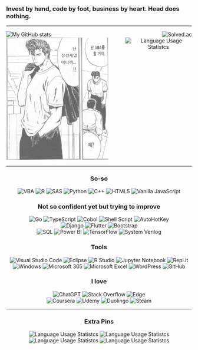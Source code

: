 ### Invest by hand, code by foot, business by heart. Head does nothing.

---

<div align="center" style="">
  <div align="center" style="display: flex; justify-content: space-between; vertical-align: middle;">
    <div style=""> 
      <picture>
        <source
          media="(prefers-color-scheme: dark)"
          srcset="https://github-readme-stats.vercel.app/api?username=kimpro82&card_width=360&custom_title=Kimpro%27s%20Github%20Stats&theme=dracula"
        />
        <source
          media="(prefers-color-scheme: light)"
          srcset="https://github-readme-stats.vercel.app/api?username=kimpro82&card_width=360&custom_title=Kimpro%27s%20Github%20Stats"
        />
        <img
          alt="My GitHub stats"
          src="https://github-readme-stats.vercel.app/api?username=kimpro82&card_width=360&custom_title=Kimpro%27s%20Github%20Stats"
        />
      </picture>
    </div>
    <div style="vertical-align: middle;"> 
      <img
        alt="Solved.ac"
        src="http://mazassumnida.wtf/api/v2/generate_badge?boj=kimpro"
      />
    </div>
  </div>
  <div style="display: flex; justify-content: space-between;">
    <div style="max-width: 55%"> 
      <picture>
        <source
          media="(prefers-color-scheme: dark)"
          srcset="./Images/Slamdunk_VBA.jpg"
        />
        <source
          media="(prefers-color-scheme: light)"
          srcset="./Images/Slamdunk_VBA.jpg"
        />
        <img
          src="./Images/Slamdunk_VBA.jpg"
          width=360
          style="max-width=400; opacity:0.7;"
        />
      </picture>
    </div>
    <div style="max-width: 36%"> 
      <picture>
        <source
          media="(prefers-color-scheme: dark)"
          srcset="https://github-readme-stats.vercel.app/api/top-langs/?username=kimpro82&langs_count=20&layout=donut-vertical&size_weight=1&hide=jupyter%20notebook&custom_title=My%20Most%20Used%20Languages&theme=dracula"
        />
        <source
          media="(prefers-color-scheme: light)"
          srcset="https://github-readme-stats.vercel.app/api/top-langs/?username=kimpro82&langs_count=20&layout=donut-vertical&size_weight=1&hide=jupyter%20notebook&custom_title=My%20Most%20Used%20Languages"
        />
        <img
          alt="Language Usage Statistcs"
          src="https://github-readme-stats.vercel.app/api/top-langs/?username=kimpro82&langs_count=20&layout=donut-vertical&size_weight=1&hide=jupyter%20notebook&custom_title=My%20Most%20Used%20Languages"
        />
      </picture>
    </div>
  </div>
</div>

<!-- I know <table> is terrible but …… → can't remove the frame entirely
<table align="center" style="border: none">
  <td align="center">

  ![My GitHub stats](https://github-readme-stats.vercel.app/api?username=kimpro82&card_width=320)
    <br>

  ![Language Usage Statistcs](https://github-readme-stats.vercel.app/api/top-langs/?username=kimpro82&layout=compact&langs_count=10&card_width=300)
  </td>
  <td align="center">
    <img src="./Images/Slamdunk_VBA.jpg" width=80%>
  </td>
</table> 
-->

---

<div align="center">

### So-so
![VBA](https://img.shields.io/badge/VBA-867DB1?style=for-the-badge&logo=microsoft-excel&logoColor=white)
![R](https://img.shields.io/badge/r-276DC3.svg?style=for-the-badge&logo=r&logoColor=white)
![SAS](https://img.shields.io/badge/sas-B34936.svg?style=for-the-badge&logo=sas&logoColor=white)
![Python](https://img.shields.io/badge/python-3670A0?style=for-the-badge&logo=python&logoColor=white)
![C++](https://img.shields.io/badge/c++-f34b7d.svg?style=for-the-badge&logo=c%2B%2B&logoColor=white)
![HTML5](https://img.shields.io/badge/html5-E34F26.svg?style=for-the-badge&logo=html5&logoColor=white)
![Vanilla JavaScript](https://img.shields.io/badge/vanilla_JS-f1e05a.svg?style=for-the-badge&logo=javascript&logoColor=black)

### Not so confident yet but trying to improve
![Go](https://img.shields.io/badge/go-00ADD8.svg?style=for-the-badge&logo=go&logoColor=white)
![TypeScript](https://img.shields.io/badge/TypeScript-3178c6?style=for-the-badge&logo=TypeScript&logoColor=white)
![Cobol](https://img.shields.io/badge/cobol-027DFD?style=for-the-badge&logo=cobol&logoColor=white)
![Shell Script](https://img.shields.io/badge/shell_script-89E051.svg?style=for-the-badge&logo=gnu-bash&logoColor=black)
![AutoHotKey](https://img.shields.io/badge/AutoHotKey-6594b9.svg?style=for-the-badge&logo=AutoHotKey&logoColor=white)  
![Django](https://img.shields.io/badge/django-092E20.svg?style=for-the-badge&logo=django&logoColor=white)
![Flutter](https://img.shields.io/badge/flutter-027DFD?style=for-the-badge&logo=flutter&logoColor=white)
![Bootstrap](https://img.shields.io/badge/bootstrap-7952B3?style=for-the-badge&logo=bootstrap&logoColor=white)  
![SQL](https://img.shields.io/badge/SQL-e38c00?style=for-the-badge&logo=SQL&logoColor=white)
![Power BI](https://img.shields.io/badge/Power%20BI-F4D25A?style=for-the-badge&logo=Power-BI&logoColor=black)
![TensorFlow](https://img.shields.io/badge/TensorFlow-FF6F00.svg?style=for-the-badge&logo=TensorFlow&logoColor=white)
![System Verilog](https://img.shields.io/badge/System%20Verilog-DAE1C2.svg?style=for-the-badge&logo=SystemVerilog&logoColor=black)

### Tools
![Visual Studio Code](https://img.shields.io/badge/Visual_Studio_Code-0078d7.svg?style=for-the-badge&logo=visual-studio-code&logoColor=white)
![Eclipse](https://img.shields.io/badge/Eclipse-FE7A16.svg?style=for-the-badge&logo=Eclipse&logoColor=white)
![R Studio](https://img.shields.io/badge/r_studio-276DC3.svg?style=for-the-badge&logo=r&logoColor=white)
![Jupyter Notebook](https://img.shields.io/badge/jupyter-DA5B0B.svg?style=for-the-badge&logo=jupyter&logoColor=white)
![Repl.it](https://img.shields.io/badge/Repl.it-0D101E.svg?style=for-the-badge&logo=replit&logoColor=white)  
![Windows](https://img.shields.io/badge/Windows-0078D6?style=for-the-badge&logo=windows&logoColor=white)
![Microsoft 365](https://img.shields.io/badge/microsoft_365-D83B01?style=for-the-badge&logo=microsoft-office&logoColor=white)
![Microsoft Excel](https://img.shields.io/badge/Excel-217346?style=for-the-badge&logo=microsoft-excel&logoColor=white)
![WordPress](https://img.shields.io/badge/WordPress-117AC9.svg?style=for-the-badge&logo=WordPress&logoColor=white)
![GitHub](https://img.shields.io/badge/github-121011.svg?style=for-the-badge&logo=github&logoColor=white)

### I love
![ChatGPT](https://img.shields.io/badge/Chat%20GPT-00A67E?style=for-the-badge&logo=OpenAI&logoColor=white)
![Stack Overflow](https://img.shields.io/badge/-Stack%20overflow-FE7A16?style=for-the-badge&logo=stack-overflow&logoColor=white)
![Edge](https://img.shields.io/badge/Edge-0078D7?style=for-the-badge&logo=Microsoft-edge&logoColor=white)  
![Coursera](https://img.shields.io/badge/Coursera-0056D2.svg?style=for-the-badge&logo=Coursera&logoColor=white)
![Udemy](https://img.shields.io/badge/Udemy-A435F0.svg?style=for-the-badge&logo=Udemy&logoColor=white)
![Duolingo](https://img.shields.io/badge/Duolingo-4DC730.svg?style=for-the-badge&logo=Duolingo&logoColor=white)
![Steam](https://img.shields.io/badge/steam-000000.svg?style=for-the-badge&logo=steam&logoColor=white)  

---

### Extra Pins

  <picture>
    <source
      media="(prefers-color-scheme: dark)"
      srcset="https://github-readme-stats.vercel.app/api/pin/?username=kimpro82&repo=MOOCoke&theme=dracula"
    />
    <source
      media="(prefers-color-scheme: light)"
      srcset="https://github-readme-stats.vercel.app/api/pin/?username=kimpro82&repo=MOOCoke"
    />
    <img
      alt="Language Usage Statistcs"
      src="https://github-readme-stats.vercel.app/api/pin/?username=kimpro82&repo=MOOCoke"
    />
  </picture>
  <picture>
    <source
      media="(prefers-color-scheme: dark)"
      srcset="https://github-readme-stats.vercel.app/api/pin/?username=kimpro82&repo=MyBizApps&theme=dracula"
    />
    <source
      media="(prefers-color-scheme: light)"
      srcset="https://github-readme-stats.vercel.app/api/pin/?username=kimpro82&repo=MyBizApps"
    />
    <img
      alt="Language Usage Statistcs"
      src="https://github-readme-stats.vercel.app/api/pin/?username=kimpro82&repo=MyBizApps"
    />
  </picture>
  <picture>
    <source
      media="(prefers-color-scheme: dark)"
      srcset="https://github-readme-stats.vercel.app/api/pin/?username=kimpro82&repo=MyCodingContest&theme=dracula"
    />
    <source
      media="(prefers-color-scheme: light)"
      srcset="https://github-readme-stats.vercel.app/api/pin/?username=kimpro82&repo=MyCodingContest"
    />
    <img
      alt="Language Usage Statistcs"
      src="https://github-readme-stats.vercel.app/api/pin/?username=kimpro82&repo=MyCodingContest"
    />
  </picture>
  <picture>
    <source
      media="(prefers-color-scheme: dark)"
      srcset="https://github-readme-stats.vercel.app/api/pin/?username=kimpro82&repo=MyInvestmentModules&theme=dracula"
    />
    <source
      media="(prefers-color-scheme: light)"
      srcset="https://github-readme-stats.vercel.app/api/pin/?username=kimpro82&repo=MyInvestmentModules"
    />
    <img
      alt="Language Usage Statistcs"
      src="https://github-readme-stats.vercel.app/api/pin/?username=kimpro82&repo=MyInvestmentModules"
    />
  </picture>

</div>

<!--
**kimpro82/kimpro82** is a ✨ _special_ ✨ repository because its `README.md` (this file) appears on your GitHub profile.

Here are some ideas to get you started:

- 🔭 I’m currently working on ...
- 🌱 I’m currently learning ...
- 👯 I’m looking to collaborate on ...
- 🤔 I’m looking for help with ...
- 💬 Ask me about ...
- 📫 How to reach me: ...
- 😄 Pronouns: ...
- ⚡ Fun fact: ...
-->